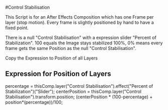 #Control Stabilisation

This Script is for an After Effects Composition which has one Frame per layer (stop motion). Every frame is slightly positioned by hand to have a fixed point.

There is a null "Control Stabilisation" with a expression slider "Percent of Stabilization". 100 equals the Image stays stabilized 100%, 0% means every frame gets the same Position as the null "Control Stabilisation".

Copy the Expression to Position of all Layers

## Expression for Position of Layers
percentage = thisComp.layer("Control Stabilisation").effect("Percent of Stabilization")("Slider");
centerPosition = thisComp.layer("Control Stabilisation").transform.position;
(centerPosition * (100-percentage) + position*(percentage))/100;
